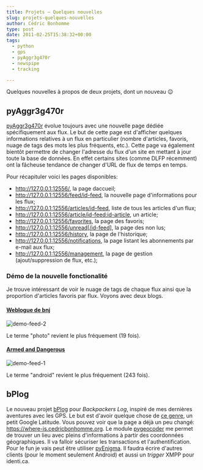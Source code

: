 ```yaml
---
title: Projets – Quelques nouvelles
slug: projets-quelques-nouvelles
author: Cédric Bonhomme
type: post
date: 2011-02-25T15:38:32+00:00
tags:
  - python
  - gps
  - pyAggr3g470r
  - newspipe
  - tracking

---
```

Quelques nouvelles à propos de deux projets, dont un nouveau 😉

## pyAggr3g470r

[pyAggr3g470r][1] évolue toujours avec une nouvelle page dédiée spécifiquement aux flux.
Le but de cette page est d'afficher quelques informations relatives à un flux en
particulier (nombre d'articles, favoris, nuage de tags des mots les plus fréquents, etc.).
Cette page va également bientôt permettre de changer l'adresse du flux d'un site en
mettant à jour toute la base de données. En effet certains sites (comme DLFP récemment)
ont la fâcheuse tendance de changer d'URL de flux de temps en temps.

Pour récapituler voici les pages disponibles:

- http://127.0.0.1:12556/, la page daccueil;
- http://127.0.0.1:12556/feed/id-feed, la nouvelle page d'informations pour les flux;
- http://127.0.0.1:12556/articles/id-feed, liste de tous les articles d'un flux;
- http://127.0.0.1:12556/article/id-feed:id-article, un article;
- http://127.0.0.1:12556/favorites, la page des favoris;
- http://127.0.0.1:12556/unread[/id-feed], la page des non lus;
- http://127.0.0.1:12556/history, la page de l'historique;
- http://127.0.0.1:12556/notifications, la page listant les abonnements par e-mail aux flux;
- http://127.0.0.1:12556/management, la page de gestion (ajout/suppression de flux, etc.);

### Démo de la nouvelle fonctionalité

Je trouve intéressant de voir le nuage de tags de chaque flux ainsi que la proportion
d'articles favoris par flux. Voyons avec deux blogs.

#### [Weblogue de bnj][2]

![demo-feed-2](/images/blog/2011/02/demo-feed-2.png)

Le terme "photo" revient le plus fréquement (19 fois).

#### [Armed and Dangerous][3]

![demo-feed-1](/images/blog/2011/02/demo-feed-1.png)

Le terme "android" revient le plus fréquement (243 fois).


## bPlog

Le nouveau projet [bPlog][5] pour _Backpackers Log_, inspiré de mes dernières aventures
avec les GPS.
Le but est d'avoir quelque chose de [ce genre][6], un petit Google Latitude.
Vous pouvez voir que la page a déjà un peu changé: https://where-is.cedricbonhomme.org.
Le module [pygeocoder][7] me permet de trouver un lieu avec pleins d'informations à
partir des coordonnées géographiques. Il va falloir sécuriser les transactions et
l'authentification. Pour le fun je vais peut être utiliser [pyEnigma][8].
Il faudra écrire d'autres clients (pour le moment seulement Android) et aussi un
_trigger_ XMPP pour identi.ca.


 [1]: https://git.sr.ht/~cedric/pyAggr3g470r
 [2]: https://bnjgat.fr/weblog/
 [3]: https://esr.ibiblio.org
 [5]: https://hg.sr.ht/~cedric/bplog
 [6]: http://spaz.ca/aaron/gallery/hiking.html
 [7]: https://pypi.org/project/pygeocoder/
 [8]: https://sr.ht/~cedric/pyenigma
